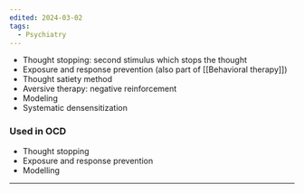 ```yaml
---
edited: 2024-03-02
tags:
  - Psychiatry
---
```

- Thought stopping: second stimulus which stops the thought
- Exposure and response prevention (also part of [[Behavioral therapy]])
- Thought satiety method
- Aversive therapy: negative reinforcement 
- Modeling
- Systematic densensitization
### Used in OCD
- Thought stopping
- Exposure and response prevention
- Modelling 

---
